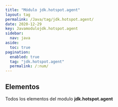 ```yaml
---
title: "Módulo jdk.hotspot.agent"
layout: tag
permalink: /Java/tag/jdk.hotspot.agent/
date: 2020-12-29
key: Javamodulojdk.hotspot.agent
sidebar: 
  nav: java
aside: 
  toc: true
pagination: 
  enabled: true
  tag: "jdk.hotspot.agent"
  permalink: /:num/
---
```


<h2>Elementos</h2>
Todos los elementos del modulo <strong>jdk.hotspot.agent</strong>
